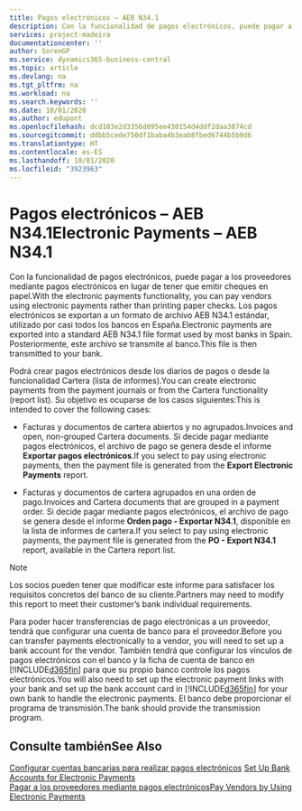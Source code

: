 ```yaml
---
title: Pagos electrónicos – AEB N34.1
description: Con la funcionalidad de pagos electrónicos, puede pagar a los proveedores mediante pagos electrónicos en lugar de tener que emitir cheques en papel. Los pagos electrónicos se exportan a un formato de archivo AEB N34.1 estándar, utilizado por casi todos los bancos en España.
services: project-madeira
documentationcenter: ''
author: SorenGP
ms.service: dynamics365-business-central
ms.topic: article
ms.devlang: na
ms.tgt_pltfrm: na
ms.workload: na
ms.search.keywords: ''
ms.date: 10/01/2020
ms.author: edupont
ms.openlocfilehash: dcd103e2d3356d895ee430154d4ddf2daa3874cd
ms.sourcegitcommit: ddbb5cede750df1baba4b3eab8fbed6744b5b9d6
ms.translationtype: HT
ms.contentlocale: es-ES
ms.lasthandoff: 10/01/2020
ms.locfileid: "3923963"
---
```

# <a name="electronic-payments--aeb-n341"></a><span data-ttu-id="b19ec-104">Pagos electrónicos – AEB N34.1</span><span class="sxs-lookup"><span data-stu-id="b19ec-104">Electronic Payments – AEB N34.1</span></span>
<span data-ttu-id="b19ec-105">Con la funcionalidad de pagos electrónicos, puede pagar a los proveedores mediante pagos electrónicos en lugar de tener que emitir cheques en papel.</span><span class="sxs-lookup"><span data-stu-id="b19ec-105">With the electronic payments functionality, you can pay vendors using electronic payments rather than printing paper checks.</span></span> <span data-ttu-id="b19ec-106">Los pagos electrónicos se exportan a un formato de archivo AEB N34.1 estándar, utilizado por casi todos los bancos en España.</span><span class="sxs-lookup"><span data-stu-id="b19ec-106">Electronic payments are exported into a standard AEB N34.1 file format used by most banks in Spain.</span></span> <span data-ttu-id="b19ec-107">Posteriormente, este archivo se transmite al banco.</span><span class="sxs-lookup"><span data-stu-id="b19ec-107">This file is then transmitted to your bank.</span></span>  

<span data-ttu-id="b19ec-108">Podrá crear pagos electrónicos desde los diarios de pagos o desde la funcionalidad Cartera (lista de informes).</span><span class="sxs-lookup"><span data-stu-id="b19ec-108">You can create electronic payments from the payment journals or from the Cartera functionality (report list).</span></span> <span data-ttu-id="b19ec-109">Su objetivo es ocuparse de los casos siguientes:</span><span class="sxs-lookup"><span data-stu-id="b19ec-109">This is intended to cover the following cases:</span></span>  

- <span data-ttu-id="b19ec-110">Facturas y documentos de cartera abiertos y no agrupados.</span><span class="sxs-lookup"><span data-stu-id="b19ec-110">Invoices and open, non-grouped Cartera documents.</span></span> <span data-ttu-id="b19ec-111">Si decide pagar mediante pagos electrónicos, el archivo de pago se genera desde el informe **Exportar pagos electrónicos**.</span><span class="sxs-lookup"><span data-stu-id="b19ec-111">If you select to pay using electronic payments, then the payment file is generated from the **Export Electronic Payments** report.</span></span>  

- <span data-ttu-id="b19ec-112">Facturas y documentos de cartera agrupados en una orden de pago.</span><span class="sxs-lookup"><span data-stu-id="b19ec-112">Invoices and Cartera documents that are grouped in a payment order.</span></span> <span data-ttu-id="b19ec-113">Si decide pagar mediante pagos electrónicos, el archivo de pago se genera desde el informe **Orden pago - Exportar N34.1**, disponible en la lista de informes de cartera.</span><span class="sxs-lookup"><span data-stu-id="b19ec-113">If you select to pay using electronic payments, the payment file is generated from the **PO - Export N34.1** report, available in the Cartera report list.</span></span>  

> [!NOTE]  
>  <span data-ttu-id="b19ec-114">Los socios pueden tener que modificar este informe para satisfacer los requisitos concretos del banco de su cliente.</span><span class="sxs-lookup"><span data-stu-id="b19ec-114">Partners may need to modify this report to meet their customer’s bank individual requirements.</span></span>  

<span data-ttu-id="b19ec-115">Para poder hacer transferencias de pago electrónicas a un proveedor, tendrá que configurar una cuenta de banco para el proveedor.</span><span class="sxs-lookup"><span data-stu-id="b19ec-115">Before you can transfer payments electronically to a vendor, you will need to set up a bank account for the vendor.</span></span> <span data-ttu-id="b19ec-116">También tendrá que configurar los vínculos de pagos electrónicos con el banco y la ficha de cuenta de banco en [!INCLUDE[d365fin](../../includes/d365fin_md.md)] para que su propio banco controle los pagos electrónicos.</span><span class="sxs-lookup"><span data-stu-id="b19ec-116">You will also need to set up the electronic payment links with your bank and set up the bank account card in [!INCLUDE[d365fin](../../includes/d365fin_md.md)] for your own bank to handle the electronic payments.</span></span> <span data-ttu-id="b19ec-117">El banco debe proporcionar el programa de transmisión.</span><span class="sxs-lookup"><span data-stu-id="b19ec-117">The bank should provide the transmission program.</span></span>  

## <a name="see-also"></a><span data-ttu-id="b19ec-118">Consulte también</span><span class="sxs-lookup"><span data-stu-id="b19ec-118">See Also</span></span>  
 <span data-ttu-id="b19ec-119">[Configurar cuentas bancarias para realizar pagos electrónicos](how-to-set-up-bank-accounts-for-electronic-payments.md) </span><span class="sxs-lookup"><span data-stu-id="b19ec-119">[Set Up Bank Accounts for Electronic Payments](how-to-set-up-bank-accounts-for-electronic-payments.md) </span></span>  
 [<span data-ttu-id="b19ec-120">Pagar a los proveedores mediante pagos electrónicos</span><span class="sxs-lookup"><span data-stu-id="b19ec-120">Pay Vendors by Using Electronic Payments</span></span>](how-to-pay-vendors-by-using-electronic-payments.md) 
